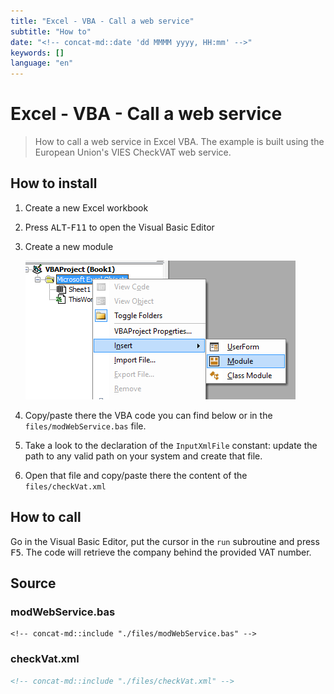 ```yaml
---
title: "Excel - VBA - Call a web service"
subtitle: "How to"
date: "<!-- concat-md::date 'dd MMMM yyyy, HH:mm' -->"
keywords: []
language: "en"
---
```

<!-- markdownlint-disable MD025 -->

# Excel - VBA - Call a web service

> How to call a web service in Excel VBA. The example is built using the European Union's VIES CheckVAT web service.

<!-- concat-md::toc -->

## How to install

1. Create a new Excel workbook
2. Press <kbd>ALT</kbd>-<kbd>F11</kbd> to open the Visual Basic Editor
3. Create a new module

    ![Insert a new module](./images/insert_module.png)

4. Copy/paste there the VBA code you can find below or in the `files/modWebService.bas` file.
5. Take a look to the declaration of the `InputXmlFile` constant: update the path to any valid path on your system and create that file.
6. Open that file and copy/paste there the content of the `files/checkVat.xml`

## How to call

Go in the Visual Basic Editor, put the cursor in the `run` subroutine and press <kbd>F5</kbd>. The code will retrieve the company behind the provided VAT number.

## Source

### modWebService.bas

```VBNet
<!-- concat-md::include "./files/modWebService.bas" -->
```

### checkVat.xml

```xml
<!-- concat-md::include "./files/checkVat.xml" -->
```
